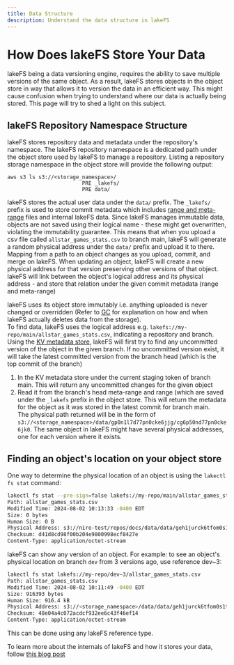 ```yaml
---
title: Data Structure
description: Understand the data structure in lakeFS
---
```


# How Does lakeFS Store Your Data
lakeFS being a data versioning engine, requires the ability to save multiple versions of the same object. As a result, lakeFS stores objects in the object store
in way that allows it to version the data in an efficient way.
This might cause confusion when trying to understand where our data is actually being stored. This page will try to shed a light on this subject.

## lakeFS Repository Namespace Structure
lakeFS stores repository data and metadata under the repository's namespace. The lakeFS repository namespace is a dedicated path under the object store used by lakeFS to manage a repository.
Listing a repository storage namespace in the object store will provide the following output:

```shell
aws s3 ls s3://<storage_namespace>/
                        PRE _lakefs/
                        PRE data/
```

lakeFS stores the actual user data under the `data/` prefix. The `_lakefs/` prefix is used to store commit metadata which includes [range and meta-range](../understand/how/versioning-internals.md) files and internal lakeFS data.
Since lakeFS manages immutable data, objects are not saved using their logical name - these might get overwritten, violating the immutability guarantee. This means that when you upload a csv file called `allstar_games_stats.csv` to branch main, lakeFS will generate a random physical
address under the `data/` prefix and upload it to there.  
Mapping from a path to an object changes as you upload, commit, and merge on lakeFS. When updating an object, lakeFS will create a new physical address for that version preserving other versions of that object.
lakeFS will link between the object's logical address and its physical address - and store that relation under the given commit metadata (range and meta-range)

lakeFS uses its object store immutably i.e. anything uploaded is never changed or overridden (Refer to [GC](../howto/garbage-collection/index.md) for explanation on how and when lakeFS actually deletes data from the storage).  
To find data, lakeFS uses the logical address e.g. `lakefs://my-repo/main/allstar_games_stats.csv`, indicating a repository and branch.
Using the [KV metadata store](../understand/how/versioning-internals.md#representing-references-and-uncommitted-metadata), lakeFS will first try to find any uncommitted version of the object in the given branch. If no uncommitted version exist, it will take the latest committed version from the branch head (which is the top commit of the branch)

1. In the KV metadata store under the current staging token of branch main. This will return any uncommitted changes for the given object
2. Read it from the branch's head meta-range and range (which are saved under the `_lakefs` prefix in the object store. This will return the metadata for the object as it was stored in the latest commit for branch main.  
The physical path returned will be in the form of `s3://<storage_namespace>/data/gp0n1l7d77pn0cke6jjg/cg6p50nd77pn0cke6jk0`. The same object in lakeFS might have several physical addresses, one for each version where it exists.

## Finding an object's location on your object store
One way to determine the physical location of an object is using the `lakectl fs stat` command:

```bash
lakectl fs stat --pre-sign=false lakefs://my-repo/main/allstar_games_stats.csv
Path: allstar_games_stats.csv
Modified Time: 2024-08-02 10:13:33 -0400 EDT
Size: 0 bytes
Human Size: 0 B
Physical Address: s3://niro-test/repos/docs/data/data/geh1jurck6tfom0s1t8g/cqmej33ck6tfom0s1tvg
Checksum: d41d8cd98f00b204e9800998ecf8427e
Content-Type: application/octet-stream
```

lakeFS can show any version of an object. For example: to see an object's physical location on branch `dev` from 3 versions ago, use reference dev~3:

```bash
lakectl fs stat lakefs://my-repo/dev~3/allstar_games_stats.csv
Path: allstar_games_stats.csv
Modified Time: 2024-08-02 10:11:49 -0400 EDT
Size: 916393 bytes
Human Size: 916.4 kB
Physical Address: s3://<storage_namespace>/data/data/geh1jurck6tfom0s1t8g/cqmei9bck6tfom0s1tt0
Checksum: 48e04a4c072acdcf932ee6c43f46ef14
Content-Type: application/octet-stream
```

This can be done using any lakeFS reference type.

To learn more about the internals of lakeFS and how it stores your data, follow [this blog post](https://lakefs.io/blog/where-is-my-data/)
